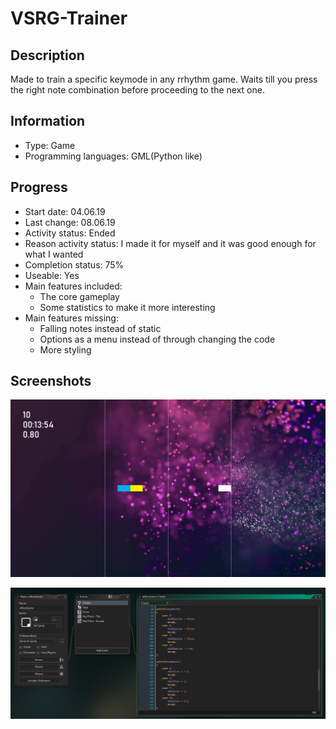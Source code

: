 # VSRG-Trainer
 
## Description
Made to train a specific keymode in any rrhythm game.
Waits till you press the right note combination before proceeding to the next one.


## Information
- Type: Game
- Programming languages: GML(Python like)


## Progress
- Start date: 04.06.19
- Last change: 08.06.19
- Activity status: Ended
- Reason activity status: I made it for myself and it was good enough for what I wanted
- Completion status: 75%
- Useable: Yes
- Main features included: 
     - The core gameplay
     - Some statistics to make it more interesting
- Main features missing: 
     - Falling notes instead of static
     - Options as a menu instead of through changing the code
     - More styling


## Screenshots
![Game](/Screenshots/Game.png)

![Code](/Screenshots/Code.png)
